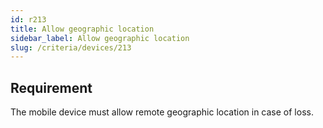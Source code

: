 ```yaml
---
id: r213
title: Allow geographic location
sidebar_label: Allow geographic location
slug: /criteria/devices/213
---
```


## Requirement

The mobile device must allow
remote geographic location
in case of loss.
